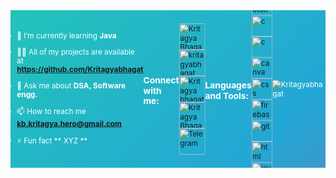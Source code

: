 ﻿<svg fill="none" viewBox="0 0 600 300" width="600" height="300" xmlns="http://www.w3.org/2000/svg">
<foreignObject width="100%" height="100%">
<div xmlns="http://www.w3.org/1999/xhtml">
<style>
@keyframes hi  {
0% { transform: rotate( 0.0deg) }
10% { transform: rotate(14.0deg) }
20% { transform: rotate(-8.0deg) }
30% { transform: rotate(14.0deg) }
40% { transform: rotate(-4.0deg) }
50% { transform: rotate(10.0deg) }
60% { transform: rotate( 0.0deg) }
100% { transform: rotate( 0.0deg) }
}
@keyframes gradient {
0% {
background-position: 0% 50%;
}
50% {
background-position: 100% 50%;
}
100% {
background-position: 0% 50%;
}
}
.container {
background: linear-gradient(-45deg, #ee7752, #e73c7e, #23a6d5, #23d5ab);
background-size: 400% 400%;
animation: gradient 15s ease infinite;
width: 100%;
height: 300px;
display: flex;
justify-content: center;
align-items: center;
color: white;
font-family: -apple-system, BlinkMacSystemFont, "Segoe UI", Roboto, Helvetica, Arial, sans-serif, "Apple Color Emoji", "Segoe UI Emoji", "Segoe UI Symbol";
}
.hi {
animation: hi 1.5s linear -0.5s infinite;
display: inline-block;
transform-origin: 70% 70%;
}
@media (prefers-reduced-motion) {
.container {
animation: none;
}
.hi {
animation: none;
}
}
</style>


<div class="container">
<!-- <h1 align="center">Hi 👋, I'm Kritagya Bhagat </h1> -->
<h1>Hi there, my name is Kritagya Bhagat <div class="hi">👋</div></h1>
<h3 align="center">A frontend developer from India</h3>

<p align="left"> </p>

- 🌱 I’m currently learning **Java**

- 👨‍💻 All of my projects are available at **https://github.com/Kritagyabhagat**

- 💬 Ask me about **DSA, Software engg.**

- 📫 How to reach me **kb.kritagya.hero@gmail.com**

- ⚡ Fun fact ** XYZ **

<h3 align="left">Connect with me:</h3>
<p align="left">
<a href="https://www.facebook.com/kritagya.bhagat.5602/" target="blank"><img align="center" src="https://img.icons8.com/fluency/240/facebook-circled.png" alt="Kritagya Bhagat" height="50" /></a>
<a href="https://www.instagram.com/kritagyabhagat/" target="blank"><img align="center" src="https://img.icons8.com/fluency/240/instagram-new.png" alt="kritagyabhagat" height="50" /></a>
<a href="https://mail.google.com/mail/u/0/?tab=rm&ogbl#inbox" target="blank"><img align="center" src="https://img.icons8.com/fluency/240/gmail-new.png" alt="Kritagya bhagat" height="50" /></a>
<a href="https://www.linkedin.com/in/kritagya-bhagat-64b4b71a4/" target="blank"><img align="center" src="https://img.icons8.com/color/48/linkedin-2--v1.png" alt="Kritagya Bhagat" height="50" /></a>
<a href="https://web.telegram.org/a/" target="blank"><img align="center" src="https://img.icons8.com/color/48/telegram-app--v1.png" alt="Telegram" height="50" /></a>
</p>
<h3 align="left">Languages and Tools:</h3>
<p align="left">
<a href="https://getbootstrap.com" target="_blank" rel="noreferrer"> <img src="https://img.icons8.com/color/48/bootstrap--v2.png" alt="bootstrap" width="40" height="40"/> </a>
<a href="https://www.cprogramming.com/" target="_blank" rel="noreferrer"> <img src="https://img.icons8.com/color/48/c-programming.png" alt="c" width="40" height="40"/> </a>
<a href="https://www.cprogramming.com/" target="_blank" rel="noreferrer"> <img src="https://img.icons8.com/fluency/240/c-plus-plus-logo.png" alt="c" width="40" height="40"/> </a>
<a href="https://www.canva.com/" target="_blank" rel="noreferrer"> <img src="https://img.icons8.com/fluency/240/canva-app.png" alt="canva" width="40" height="40"/> </a>
<a href="https://www.w3schools.com/cpp/" target="_blank" rel="noreferrer"> <img src="https://img.icons8.com/ios-filled/50/css3.png" alt="css" width="40" height="40"/> </a>
<a href="https://firebase.google.com/" target="_blank" rel="noreferrer"> <img src="https://img.icons8.com/color/48/firebase.png" alt="firebase" width="40" height="40"/> </a>
<a href="https://git-scm.com/" target="_blank" rel="noreferrer"> <img src="https://img.icons8.com/color/48/git.png" alt="git" width="40" height="40"/> </a>
<a href="https://www.w3schools.com/html/" target="_blank" rel="noreferrer"> <img src="https://img.icons8.com/ios-filled/50/000000/html-5--v1.png" alt="html" width="40" height="40"/> </a>
<a href="https://www.java.com" target="_blank" rel="noreferrer"> <img src="https://img.icons8.com/color/48/java-coffee-cup-logo--v1.png" alt="java" width="40" height="40"/></a>
</p>

<p><img align="left" src="https://github-readme-stats.vercel.app/api/top-langs?username=Kritagyabhagat&show_icons=true&locale=en&layout=compact" alt="Kritagyabhagat" /></p>
<p>&nbsp;<img align="center" src="https://github-readme-stats.vercel.app/api?username=Kritagyabhagat&show_icons=true&locale=en" alt="Kritagyabhagat" /></p>
<p><img align="center" src="https://github-readme-streak-stats.herokuapp.com/?user=Kritagyabhagat&" alt="Kritagyabhagat" /></p>
</div>
</div>
</foreignObject>
</svg>